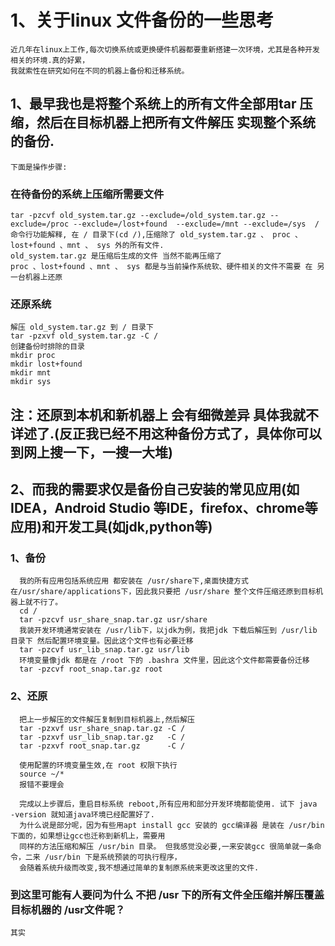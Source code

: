 # 1、关于linux 文件备份的一些思考 
    近几年在linux上工作,每次切换系统或更换硬件机器都要重新搭建一次环境，尤其是各种开发相关的环境.真的好累，
    我就索性在研究如何在不同的机器上备份和迁移系统。
## 1、最早我也是将整个系统上的所有文件全部用tar 压缩，然后在目标机器上把所有文件解压 实现整个系统的备份.
    下面是操作步骤:
### 在待备份的系统上压缩所需要文件
    tar -pzcvf old_system.tar.gz --exclude=/old_system.tar.gz --exclude=/proc --exclude=/lost+found  --exclude=/mnt --exclude=/sys  /
    命令行功能解释, 在 / 目录下(cd /),压缩除了 old_system.tar.gz 、 proc 、lost+found 、mnt 、 sys 外的所有文件.
    old_system.tar.gz 是压缩后生成的文件 当然不能再压缩了
    proc 、lost+found 、mnt 、 sys 都是与当前操作系统软、硬件相关的文件不需要 在 另一台机器上还原
### 还原系统
    解压 old_system.tar.gz 到 / 目录下
    tar -pzxvf old_system.tar.gz -C /
    创建备份时排除的目录
    mkdir proc
    mkdir lost+found
    mkdir mnt
    mkdir sys
## 注：还原到本机和新机器上 会有细微差异 具体我就不详述了.(反正我已经不用这种备份方式了，具体你可以到网上搜一下，一搜一大堆)

## 2、而我的需要求仅是备份自己安装的常见应用(如IDEA，Android Studio 等IDE，firefox、chrome等应用)和开发工具(如jdk,python等)
### 1、备份
      我的所有应用包括系统应用 都安装在 /usr/share下,桌面快捷方式 在/usr/share/applications下，因此我只要把 /usr/share 整个文件压缩还原到目标机器上就不行了。
      cd /
      tar -pzcvf usr_share_snap.tar.gz usr/share
      我装开发环境通常安装在 /usr/lib下，以jdk为例，我把jdk 下载后解压到 /usr/lib 目录下 然后配置环境变量。因此这个文件也有必要迁移
      tar -pzcvf usr_lib_snap.tar.gz usr/lib
      环境变量像jdk 都是在 /root 下的 .bashra 文件里，因此这个文件都需要备份迁移
      tar -pzcvf root_snap.tar.gz root
### 2、还原
      把上一步解压的文件解压复制到目标机器上,然后解压
      tar -pzxvf usr_share_snap.tar.gz -C /
      tar -pzxvf usr_lib_snap.tar.gz   -C /
      tar -pzxvf root_snap.tar.gz      -C /
      
      使用配置的环境变量生效,在 root 权限下执行
      source ~/*
      报错不要理会
      
      完成以上步骤后，重启目标系统 reboot,所有应用和部分开发环境都能使用. 试下 java -version 就知道java环境已经配置好了.
      为什么说是部分呢，因为有些用apt install gcc 安装的 gcc编译器 是装在 /usr/bin 下面的，如果想让gcc也迁称到新机上，需要用
      同样的方法压缩和解压 /usr/bin 目录。 但我感觉没必要,一来安装gcc 很简单就一条命令，二来 /usr/bin 下是系统预装的可执行程序，
      会随着系统升级而改变,我不想通过简单的复制原系统来更改这里的文件.
      
### 到这里可能有人要问为什么 不把 /usr 下的所有文件全压缩并解压覆盖目标机器的 /usr文件呢？
    其实
